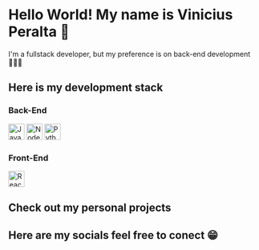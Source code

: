 # Hello World! My name is Vinicius Peralta 👋

I'm a fullstack developer, but my preference is on back-end development 👨🏻‍💻

## Here is my development stack

### Back-End

<img src="https://github.com/user-attachments/assets/8ea25326-31d4-4cbc-a544-34732f587f2b" alt="Java" title="Java" width="32" height="32">
<img src="https://github.com/user-attachments/assets/683f3321-89d3-400d-a1fd-2c4499583bb9" alt="Node JS" title="Node JS" width="32" height="32">
<img src="https://github.com/user-attachments/assets/f8b85e54-aec5-4b21-b354-f10810b4c722" alt="Python" title="Python" width="32" height="32">

### Front-End

<img src="https://github.com/user-attachments/assets/251a9b98-666d-4231-a864-397b870bb6e0" alt="React JS" title="React JS" width="32" height="32">

## Check out my personal projects

## Here are my socials feel free to conect 😁
